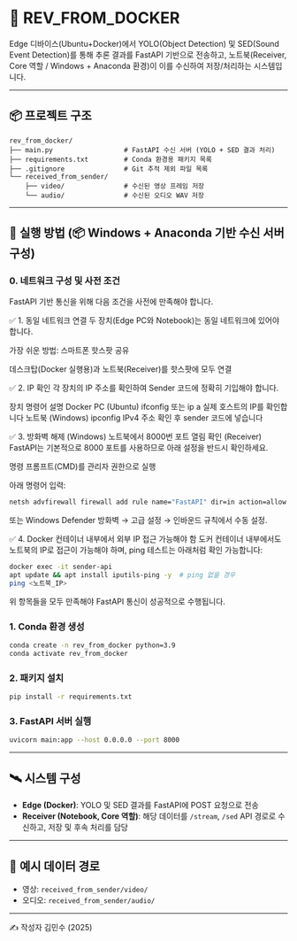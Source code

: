 # 🔧 REV_FROM_DOCKER

Edge 디바이스(Ubuntu+Docker)에서 YOLO(Object Detection) 및 SED(Sound Event Detection)를 통해 추론 결과를 FastAPI 기반으로 전송하고, 노트북(Receiver, Core 역할 / Windows + Anaconda 환경)이 이를 수신하여 저장/처리하는 시스템입니다.


---

## 📦 프로젝트 구조

```
rev_from_docker/
├── main.py                  # FastAPI 수신 서버 (YOLO + SED 결과 처리)
├── requirements.txt         # Conda 환경용 패키지 목록
├── .gitignore               # Git 추적 제외 파일 목록
└── received_from_sender/
    ├── video/               # 수신된 영상 프레임 저장
    └── audio/               # 수신된 오디오 WAV 저장
```

---

## 🚀 실행 방법 (📦 Windows + Anaconda 기반 수신 서버 구성)

### 0. 네트워크 구성 및 사전 조건
FastAPI 기반 통신을 위해 다음 조건을 사전에 만족해야 합니다.

✅ 1. 동일 네트워크 연결
두 장치(Edge PC와 Notebook)는 동일 네트워크에 있어야 합니다.

가장 쉬운 방법: 스마트폰 핫스팟 공유

데스크탑(Docker 실행용)과 노트북(Receiver)를 핫스팟에 모두 연결

✅ 2. IP 확인
각 장치의 IP 주소를 확인하여 Sender 코드에 정확히 기입해야 합니다.

장치	명령어	설명
Docker PC (Ubuntu)	ifconfig 또는 ip a	실제 호스트의 IP를 확인합니다
노트북 (Windows)	ipconfig	IPv4 주소 확인 후 sender 코드에 넣습니다

✅ 3. 방화벽 해제 (Windows)
노트북에서 8000번 포트 열림 확인 (Receiver)
FastAPI는 기본적으로 8000 포트를 사용하므로 아래 설정을 반드시 확인하세요.

명령 프롬프트(CMD)를 관리자 권한으로 실행

아래 명령어 입력:

```bash
netsh advfirewall firewall add rule name="FastAPI" dir=in action=allow protocol=TCP localport=8000
```
또는 Windows Defender 방화벽 → 고급 설정 → 인바운드 규칙에서 수동 설정.

✅ 4. Docker 컨테이너 내부에서 외부 IP 접근 가능해야 함
도커 컨테이너 내부에서도 노트북의 IP로 접근이 가능해야 하며,
ping 테스트는 아래처럼 확인 가능합니다:


```bash
docker exec -it sender-api 
apt update && apt install iputils-ping -y  # ping 없을 경우
ping <노트북_IP>
```

위 항목들을 모두 만족해야 FastAPI 통신이 성공적으로 수행됩니다.


### 1. Conda 환경 생성

```bash
conda create -n rev_from_docker python=3.9
conda activate rev_from_docker
```

### 2. 패키지 설치

```bash
pip install -r requirements.txt
```

### 3. FastAPI 서버 실행

```bash
uvicorn main:app --host 0.0.0.0 --port 8000
```

---

## 🛰️ 시스템 구성

- **Edge (Docker)**: YOLO 및 SED 결과를 FastAPI에 POST 요청으로 전송  
- **Receiver (Notebook, Core 역할)**: 해당 데이터를 `/stream`, `/sed` API 경로로 수신하고, 저장 및 후속 처리를 담당


---

## 📁 예시 데이터 경로

- 영상: `received_from_sender/video/`  
- 오디오: `received_from_sender/audio/`

---

✍️ 작성자
김민수 (2025)
